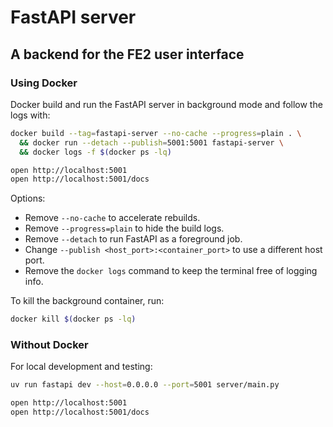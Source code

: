 # FastAPI server
## A backend for the FE2 user interface

### Using Docker

Docker build and run the FastAPI server in background mode and
follow the logs with:
```bash
docker build --tag=fastapi-server --no-cache --progress=plain . \
  && docker run --detach --publish=5001:5001 fastapi-server \
  && docker logs -f $(docker ps -lq)

open http://localhost:5001
open http://localhost:5001/docs
```
Options:
* Remove `--no-cache` to accelerate rebuilds.
* Remove `--progress=plain` to hide the build logs.
* Remove `--detach` to run FastAPI as a foreground job.
* Change `--publish <host_port>:<container_port>` to use a different host port.
* Remove the `docker logs` command to keep the terminal free of logging info.

To kill the background container, run:
```bash
docker kill $(docker ps -lq)
```

### Without Docker

For local development and testing:
```bash
uv run fastapi dev --host=0.0.0.0 --port=5001 server/main.py

open http://localhost:5001
open http://localhost:5001/docs
```
